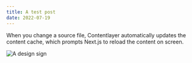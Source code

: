 ```yaml
---
title: A test post
date: 2022-07-19
---
```


When you change a source file, Contentlayer automatically updates the content cache, which prompts Next.js to reload the content on screen.

![A design sign](https://applegate-paul.mo.cloudinary.net/https://storage.googleapis.com/cloudinarymedia/images/Design-sign.jpg)